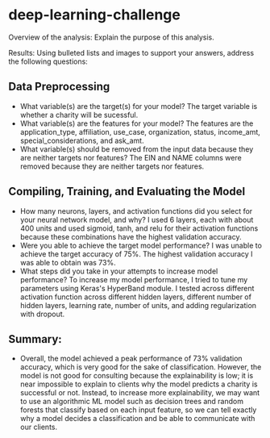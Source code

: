 # deep-learning-challenge
Overview of the analysis: Explain the purpose of this analysis.

Results: Using bulleted lists and images to support your answers, address the following questions:

<h2>Data Preprocessing</h2>
<ul>
    <li> What variable(s) are the target(s) for your model? The target variable is whether a charity will be sucessful.</li>
    <li> What variable(s) are the features for your model? The features are the application_type, affiliation, use_case, organization, status, income_amt, special_considerations, and ask_amt.</li>
    <li>What variable(s) should be removed from the input data because they are neither targets nor features? The EIN and NAME columns were removed because they are neither targets nor features.</li>
</ul>

<h2>Compiling, Training, and Evaluating the Model</h2>
<ul>
    <li>How many neurons, layers, and activation functions did you select for your neural network model, and why? I used 6 layers, each with about 400 units and used sigmoid, tanh, and relu for their activation functions because these combinations have the highest validation accuracy.</li>
    <li>Were you able to achieve the target model performance? I was unable to achieve the target accuracy of 75%. The highest validation accuracy I was able to obtain was 73%.</li>
    <li>What steps did you take in your attempts to increase model performance? To increase my model performance, I tried to tune my parameters using Keras's HyperBand module. I tested across different activation function across different hidden layers, different number of hidden layers, learning rate, number of units, and adding regularization with dropout.  </li>
</ul>

<h2>Summary:</h2>
<ul>
    <li>Overall, the model achieved a peak performance of 73% validation accuracy, which is very good for the sake of classification. However, the model is not good for consulting because the explainability is low; it is near impossible to explain to clients why the model predicts a charity is successful or not. Instead, to increase more explainability, we may want to use an algorithmic ML model such as decision trees and random forests that classify based on each input feature, so we can tell exactly why a model decides a classification and be able to communicate with our clients. </li>
</ul>

